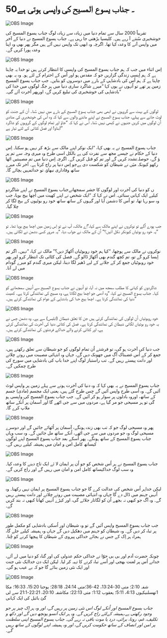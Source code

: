 # 50۔ جناب یسوع المسیح کی واپسی ہوتی ہے

![OBS Image](https://cdn.door43.org/obs/jpg/360px/obs-en-50-01.jpg)

تقریباً 2000 سال سے تمام دنیا میں زیادہ سے زیادہ لوگ جناب یسوع المسیح کی خوشخبری سُنتے آ رہے ہیں۔ کلیسیا بڑھتی جا رہی ہے۔ جناب یسوع المسیح نے دنیا کے آخر میں واپس آنے کا وعدہ کیا تھا۔ اگرچہ وہ ابھی تک واپس نہیں آئے ہيں مگر پھر بھی وہ اپنا وعدہ پورا کریں گے۔

![OBS Image](https://cdn.door43.org/obs/jpg/360px/obs-en-50-02.jpg)

اِس اثناء میں جب کہ ہم جناب یسوع المسیح کی واپسی کا انتظار کرتے ہیں تو خدا یہ چاہتا ہے کہ ہم اِیسی زندگی گزاريں جو کہ مقدس ہو اور اُس کے احترام کے لئے ہو۔ وہ یہ بھی چاہتا ہے کہ ہم اُس کی بادشاہی کے بارے میں دوسروں کو بتایں۔ جب جناب یسوع المسیح زمین پر تھے تو اُنہوں نے یوں کہا “میرے شاگرد ساری دنیا میں ہر جگہ لوگوں میں خدا کی بادشاہی کی خوشخبری کی تبلیغ کریں گے، اورپھر آخرت آئے گی۔”

![OBS Image](https://cdn.door43.org/obs/jpg/360px/obs-en-50-03.jpg)

لوگوں کے بہت سے گروہوں نے ابھی بھی جناب یسوع المسیح کے بارے میں نہیں سُنا۔ اُن کے جنت کو لوٹ جانے سے پہلے، جناب یسوع المسیح نے اپنے ماننے والوں سے کہا کہ وہ اُس کی خوشخبری کی منادی اُن لوگوں میں کریں جنہوں نے کبھی نہیں سُنا۔ اُس نے کہا کہ “جاؤ اور تمام لوگوں کے گروہوں کو شاگرد بناو! اور فصل کٹا‏ئی کے لئے تیار ہے!”

![OBS Image](https://cdn.door43.org/obs/jpg/360px/obs-en-50-04.jpg)

جناب یسوع المسیح نے یہ بھی کہا، “ایک نوکر اپنے مالک سے بڑھ کر نہیں ہو سکتا۔ اِس دنیا کے حکام نے جیسے مجھ سے نفرت کی ہے بالکل اسی طرح وہ میری وجہ سے تم پر تشدد کریں گے اور تم کو قتل کریں گے۔ اگرچہ اِس دنیا میں تم مصیبتیں اٹھا‎ؤ گے، حوصلہ رکھو کیونکہ میَں نے شیطان کو شکست دی ہےجو اِس دنیا پر راج کرتا ہے۔ آخر تک میرے ساتھ وفاداری نبھاؤ، تو خداتمہیں بچائے گا۔

![OBS Image](https://cdn.door43.org/obs/jpg/360px/obs-en-50-05.jpg)

جناب یسوع المسیح نے اپنے شاگردو‎ں کو دنیا کی آخرت اور لوگوں کا حشر سمجھانے کیلیے ایک کہانی سنائی۔ اس نے کہا کہ “ایک شخص نے اپنے کھیت میں اچھا بیج بویا، جب وہ سو رہا تھا، تو اُس کا دشمن آیا اور گیہوں کے ساتھ ساتھ خود رو بوٹیوں کے بیج لگا کر چلا گیا۔

![OBS Image](https://cdn.door43.org/obs/jpg/360px/obs-en-50-06.jpg)

جب پودے اُگے تو نوکروں نے اپنے مالک سے کہا،“اِے مالک، آپ نے تو اِس زمین میں اچھا بیج بویا تھا۔ تو یہ خود رو بوٹیاں کیونکر نکل آ‏ئیں؟” اُن کے مالک نے جواب دیا، “یہ ضرور کسی دشمن نے لگائی ہیں۔”

![OBS Image](https://cdn.door43.org/obs/jpg/360px/obs-en-50-07.jpg)

نوکروں نے مالک سے پوچھا، “کیا ہم خود روبوٹیاں اُکھاڑ دیں؟” مالک نے کہا، “نہیں۔ اگر تم اِیسا کرو گے تو، تم کچھ گندم بھی اُکھاڑ ڈالو گے۔ فصل کی کٹائی تک انتظار کرو اور پھر خود روبوٹیاں جمع کر کے جلانے کے لیے ڈھیر لگا دینا، لیکن میری گندم کو میرے گودام میں لے آنا۔

![OBS Image](https://cdn.door43.org/obs/jpg/360px/obs-en-50-08.jpg)

شاگردوں کو کہانی کا مطلب سمجھ میں نہ آیا، تو اُنہوں نے جناب یسوع المسیح سے اُنہیں سمجھانے کو کہا۔ جناب یسوع المسیح نے کہا، “وہ آدمی جو اچھا بیج لگاتا ہے، وہ مسیح کی نمائندگی کرتا ہے۔ کھیت دنیا کی نمائندگی کرتا ہے۔ اچھا بیج خدا کی بادشاہی کے عوام کی نمائندگی کرتے ہیں۔”

![OBS Image](https://cdn.door43.org/obs/jpg/360px/obs-en-50-09.jpg)

خود روبوٹیاں اُن لوگوں کی نمائندگی کرتی ہیں جن کا تعلق شیطان (ابلیس) سے ہے۔ وہ دشمن جِس نے یہ خود رو بوٹیاں لگائی شیطان کی نمائندگی کرتا ہے۔ فصل کی کٹائی دنیا کی آخرت کی نمائندگی کرتی ہے، اور کٹائی کرنے والے خداکے فرشتوں کی نمائندگی کرتے ہیں۔

![OBS Image](https://cdn.door43.org/obs/jpg/360px/obs-en-50-10.jpg)

جب دنیا کی آخرت ہو گی، تو فرشتے اُن تمام لوگوں کو جو شیطان سے تعلق رکھتے ہیں، جمع کر کے اُس غضبناک آگ میں جھونک دیں گے، جہاں وہ انتہائی مصیبت میں روتے چلاتے اور دانت پیستے رہیں گے۔ تب راستباز لوگ اپنے خدا باپ کی بادشاہی میں سورج کی طرح چمکیں گے۔

![OBS Image](https://cdn.door43.org/obs/jpg/360px/obs-en-50-11.jpg)

جناب یسوع المسیح نے یہ بھی کہا کہ وہ دنیا کی آخرت ہونے سے پہلے زمین پر واپس لوٹ آ‏‏ئیں گے۔ وہ اُسی طرح واپس آئیں گے جِس طرح گئے ہیں، یعنی ایک مجسم (مادی) جسم کے ساتھ، اوروہ بادلوں پر سوار ہو کر آئیں گے۔ جب جناب یسوع المسیح کی واپسی ہو گی تو ہر مسیحی جو مر گیا ہے، مردوں میں سے جی اٹھے گا اور آسمان پر اُنکے ساتھ ملاپ کرے گا۔

![OBS Image](https://cdn.door43.org/obs/jpg/360px/obs-en-50-12.jpg)

پھر وہ مسیحی لوگ جو کہ تب بھی زندہ ہونگے، آسمان پر اُٹھائے جائیں گے اور دوسرے مسیحی لوگ وہ جو مردوں میں سے جی اٹھے، اُنکے ساتھ مل جائیں گے۔ وہ سب وہاں جناب یسوع المسیح کے ساتھ ہونگے۔ پھر اُسکے بعد جناب یسوع المسیح اپنے لوگوں کیساتھ کامل امن و امان میں ہمیشہ کیلیے رہیں گے۔

![OBS Image](https://cdn.door43.org/obs/jpg/360px/obs-en-50-13.jpg)

جناب یسوع المسیح نے ہر اُس شخص کو جو اُن پر ایمان لا ئے ایک تاج دینے کا وعدہ کیا۔ وہ سب لوگ خداکیساتھ کامل امن و امان میں رہیں گے اور راج کریں گے۔

![OBS Image](https://cdn.door43.org/obs/jpg/360px/obs-en-50-14.jpg)

لیکن خداہر اُس شخص کی عدالت کرے گا جو جناب یسوع المسیح پر ایمان نہیں رکھتا۔ وہ اُنہیں جہنم میں ڈال دے گا جہاں وہ انتہائی مصیبت میں روتے چلاتے اور دانت پیستے رہیں گے۔ وہ آگ جو کبھی نہ بجھے اُن کو لگاتار جلائے گی، اور کیڑے اُنہیں کھانا کبھی نہ بند کریں گے۔

![OBS Image](https://cdn.door43.org/obs/jpg/360px/obs-en-50-15.jpg)

جب جناب یسوع المسیح واپس آئیں گے تو وہ شیطان اور اُسکی بادشاہی کو مکمل طور پر تباہ کر دیں گے۔ وہ شیطان کو جہنم میں دھکیل دیں گے جہاں وہ ہمیشہ کیلیے جلے گا، ہمراہ ہر اِک کے جس نے بجائے خداکی پیروی کے شیطان کا پیچھا کرنے کو چُنا۔

![OBS Image](https://cdn.door43.org/obs/jpg/360px/obs-en-50-16.jpg)

چونکہ حضرت آدم اور بی بی حوّا نے خداکی حکم عدولی کی اور گناہ کو دنیا میں لے آئے، خدانے اُس پر لعنت بھجی اور اُسے تباہ کرنے کا تہیہ کر لیا۔ لیکن ایک دن خداایک نئی جنت اور ایک نئی زمین بنائے گا جو کہ بے عیب ہو گی۔

![OBS Image](https://cdn.door43.org/obs/jpg/360px/obs-en-50-17.jpg)

متی 24:14، 28:18؛ یوحنا 15:20، 16:33؛ مکا‎شفہ 2:10؛ متی 30-13:24، 42-36؛ 1تھسلنیکیوں 4:13، 5:11؛ یعقوب 1:12؛ متی 22:13؛ مکاشفہ 20:10، 22:21-21:1 سے لی گئ بائبل کی ایک کہانی

_جناب یسوع المسیح اور اُنکے لوگ اس نئی زمین پر رہیں گے، اور وہ ہر اِک چیز پر جو وجود رکھتی ہے،ہمیشہ کےلئے راج کریں گے۔ وہ ہر ایک آنسو پونچھ دیں گے اور دکھ و تکلیف، غم، رونا، برائی، درد یا موت باقی نہ رہے گی۔ جناب یسوع المسیح اپنی سلطنت پر امن اور انصاف کے ساتھ حکومت کریں گے، اور وہ ہمیشہ اپنے لوگوں کے ساتھ رہیں گے۔_
